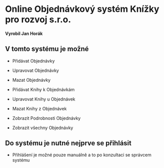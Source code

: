 # Online Objednávkový systém Knížky pro rozvoj s.r.o.
#### Vyrobil Jan Horák

## V tomto systému je možné
- Přidávat Objednávky
- Upravovat Objednávky
- Mazat Objednávky
- Přidávat Knihy k Objednávkám
- Upravovat Knihy u Objednávek
- Mazat Knihy z Objednávek

- Zobrazit Podrobnosti Objednávky
- Zobrazit všechny Objednávky

## Do systému je nutné nejprve se přihlásit
- Přihlášení je možné pouze manuálně a to po konzultaci se správcem systému
